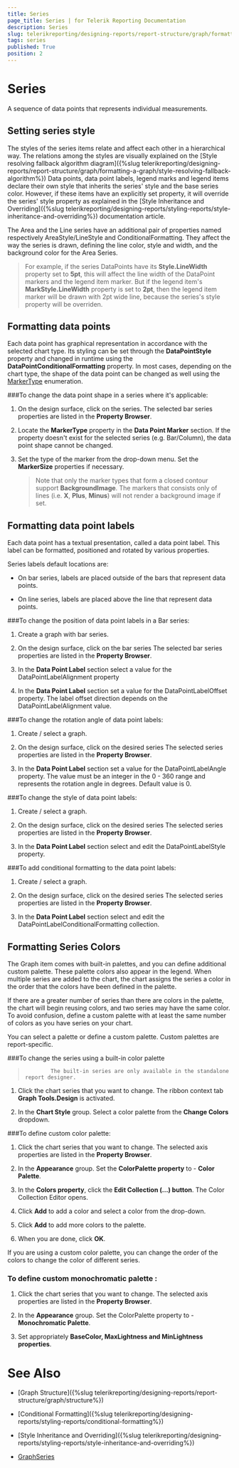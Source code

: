 ```yaml
---
title: Series
page_title: Series | for Telerik Reporting Documentation
description: Series
slug: telerikreporting/designing-reports/report-structure/graph/formatting-a-graph/series
tags: series
published: True
position: 2
---
```


# Series



A sequence of data points that represents individual measurements.

## Setting series style

The styles of the series items relate and affect each other in a hierarchical way. The relations among the styles are visually explained on the           [Style resolving fallback algorithm diagram]({%slug telerikreporting/designing-reports/report-structure/graph/formatting-a-graph/style-resolving-fallback-algorithm%})           Data points, data point labels, legend marks and legend items declare their own style that inherits the series' style           and the base series color. However, if these items have an explicitly set property, it will override the series' style property as explained in the           [Style Inheritance and Overriding]({%slug telerikreporting/designing-reports/styling-reports/style-inheritance-and-overriding%}) documentation article.         

The Area and the Line series have an additional pair of properties named respectively AreaStyle/LineStyle and ConditionalFormatting.           They affect the way the series is drawn, defining the line color, style and width, and the background color for the Area Series.         

> For example, if the series DataPoints have its  __Style.LineWidth__ property set to  __5pt__, this will             affect the line width of the DataPoint markers and the legend item marker. But if the legend item's  __MarkStyle.LineWidth__ property             is set to  __2pt__, then the legend item marker will be drawn with 2pt wide line, because the series's style property will be overriden.           

## Formatting data points

Each data point has graphical representation in accordance with the selected chart type. Its styling can be set through the            __DataPointStyle__ property and changed in runtime using the __DataPointConditionalFormatting__ property.           In most cases, depending on the chart type, the shape of the data point can be changed as well using the            [MarkerType](/reporting/api/Telerik.Reporting.LineSeries#Telerik_Reporting_LineSeries_MarkerType)  enumeration.         

###To change the data point shape in a series where it's applicable: 

1. On the design surface, click on the series.                     The selected bar series properties are listed in the __Property Browser__.                 

1. Locate the __MarkerType__ property in the __Data Point Marker__ section.                     If the property doesn't exist for the selected series (e.g. Bar/Column), the data point shape cannot be changed.

1. Set the type of the marker from the drop-down menu. Set the __MarkerSize__ properties if necessary.                 

    >Note that only the marker types that form a closed contour support  __BackgroundImage__. The markers                   that consists only of lines (i.e.  __X__,  __Plus__,  __Minus__)                   will not render a background image if set.                 

## Formatting data point labels

Each data point has a textual presentation, called a data point label.           This label can be formatted, positioned and rotated by various properties.         

Series labels default locations are:

* On bar series, labels are placed outside of the bars that represent data points.

* On line series, labels are placed above the line that represent data points.

###To change the position of data point labels in a Bar series:

1. Create a graph with bar series.

1. On the design surface, click on the bar series    The selected bar series properties are listed in the __Property Browser__.                 

1. In the __Data Point Label__ section select a value for the DataPointLabelAlignment property                 

1. In the __Data Point Label__ section set a value for the DataPointLabelOffset property.                     The label offset direction depends on the DataPointLabelAlignment value.                 

###To change the rotation angle of data point labels:

1. Create / select a graph.

1. On the design surface, click on the desired series    The selected series properties are listed in the __Property Browser__.                 

1. In the __Data Point Label__ section set a value for the DataPointLabelAngle property.                     The value must be an integer in the 0 - 360 range and represents the rotation angle in degrees.                   Default value is 0.                 

###To change the style of data point labels:

1. Create / select a graph.

1. On the design surface, click on the desired series    The selected series properties are listed in the __Property Browser__.                 

1. In the __Data Point Label__ section select and edit the DataPointLabelStyle property.                 

###To add conditional formatting to the data point labels:

1. Create / select a graph.

1. On the design surface, click on the desired series    The selected series properties are listed in the __Property Browser__.                 

1. In the __Data Point Label__ section select and edit the DataPointLabelConditionalFormatting collection.                 

## Formatting Series Colors

The Graph item comes with built-in palettes, and you can define additional custom palette.           These palette colors also appear in the legend.           When multiple series are added to the chart, the chart assigns the series a color in the order           that the colors have been defined in the palette.         

If there are a greater number of series than there are colors in the palette,           the chart will begin reusing colors, and two series may have the same color.           To avoid confusion, define a custom palette with at least the same number of colors as you have series on your chart.         

You can select a palette or define a custom palette. Custom palettes are report-specific.         

###To change the series using a built-in color palette

>             The built-in series are only available in the standalone report designer.          

1. Click the chart series that you want to change.    The ribbon context tab __Graph Tools.Design__ is activated.                 

1. In the __Chart Style__ group. Select a color palette from the                   __Change Colors__ dropdown.                 

###To define custom color palette:

1. Click the chart series that you want to change.    The selected axis properties are listed in the __Property Browser__.                 

1. In the __Appearance__ group. Set the __ColorPalette property__ to -                   __Color Palette__.                 

1. In the __Colors property__, click the __Edit Collection (…) button__.                   The Color Collection Editor opens.                 

1. Click __Add__ to add a color and select a color from the drop-down.                 

1. Click __Add__ to add more colors to the palette.                 

1. When you are done, click __OK__.                 

If you are using a custom color palette, you can change the order of the colors to change the color of different series.

###            To define custom __monochromatic palette__ :
          

1. Click the chart series that you want to change.    The selected axis properties are listed in the __Property Browser__.                 

1. In the __Appearance__ group. Set the ColorPalette property to -                   __Monochromatic Palette__.                 

1. Set appropriately __BaseColor, MaxLightness and MinLightness properties__.                 

# See Also

 

* [Graph Structure]({%slug telerikreporting/designing-reports/report-structure/graph/structure%})

 

* [Conditional Formatting]({%slug telerikreporting/designing-reports/styling-reports/conditional-formatting%})

 

* [Style Inheritance and Overriding]({%slug telerikreporting/designing-reports/styling-reports/style-inheritance-and-overriding%}) 

* [GraphSeries](/reporting/api/Telerik.Reporting.GraphSeries)


